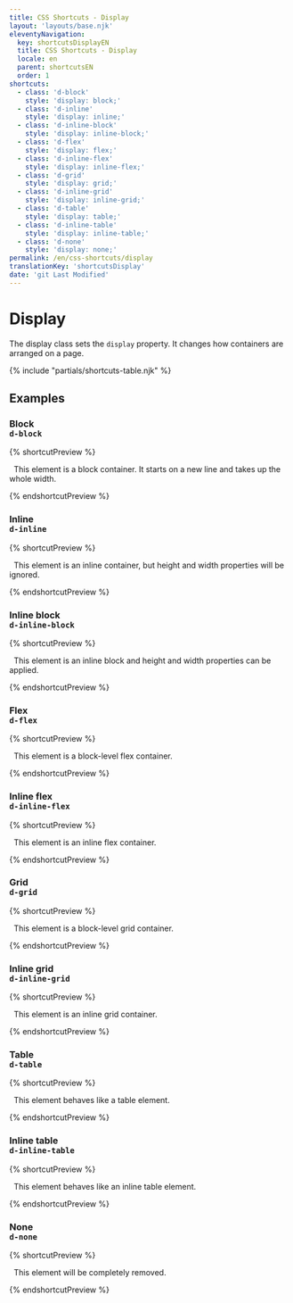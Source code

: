 ```yaml
---
title: CSS Shortcuts - Display
layout: 'layouts/base.njk'
eleventyNavigation:
  key: shortcutsDisplayEN
  title: CSS Shortcuts - Display
  locale: en
  parent: shortcutsEN
  order: 1
shortcuts:
  - class: 'd-block'
    style: 'display: block;'
  - class: 'd-inline'
    style: 'display: inline;'
  - class: 'd-inline-block'
    style: 'display: inline-block;'
  - class: 'd-flex'
    style: 'display: flex;'
  - class: 'd-inline-flex'
    style: 'display: inline-flex;'
  - class: 'd-grid'
    style: 'display: grid;'
  - class: 'd-inline-grid'
    style: 'display: inline-grid;'
  - class: 'd-table'
    style: 'display: table;'
  - class: 'd-inline-table'
    style: 'display: inline-table;'
  - class: 'd-none'
    style: 'display: none;'
permalink: /en/css-shortcuts/display
translationKey: 'shortcutsDisplay'
date: 'git Last Modified'
---
```


# Display

The display class sets the `display` property. It changes how containers are arranged on a page.

{% include "partials/shortcuts-table.njk" %}

## Examples

<!-- TODO: Improve examples -->

### Block<br/>`d-block`

{% shortcutPreview %}

<p class="d-block">
  This element is a block container. It starts on a new line and takes up the whole width.
</p>
{% endshortcutPreview %}

### Inline<br/>`d-inline`

{% shortcutPreview %}

<p class="d-inline">
  This element is an inline container, but height and width properties will be ignored.
</p>
{% endshortcutPreview %}

### Inline block<br/>`d-inline-block`

{% shortcutPreview %}

<p class="d-inline-block">
  This element is an inline block and height and width properties can be applied.
</p>
{% endshortcutPreview %}

### Flex<br/>`d-flex`

{% shortcutPreview %}

<p class="d-flex">
  This element is a block-level flex container.
</p>
{% endshortcutPreview %}

### Inline flex<br/>`d-inline-flex`

{% shortcutPreview %}

<p class="d-inline-flex">
  This element is an inline flex container.
</p>
{% endshortcutPreview %}

### Grid<br/>`d-grid`

{% shortcutPreview %}

<p class="d-grid">
  This element is a block-level grid container.
</p>
{% endshortcutPreview %}

### Inline grid<br/>`d-inline-grid`

{% shortcutPreview %}

<p class="d-inline-grid">
  This element is an inline grid container.
</p>
{% endshortcutPreview %}

### Table<br/>`d-table`

{% shortcutPreview %}

<p class="d-table">
  This element behaves like a table element.
</p>
{% endshortcutPreview %}

### Inline table<br/>`d-inline-table`

{% shortcutPreview %}

<p class="d-inline-table">
  This element behaves like an inline table element.
</p>
{% endshortcutPreview %}

### None<br/>`d-none`

{% shortcutPreview %}

<p class="d-none">
  This element will be completely removed.
</p>
{% endshortcutPreview %}
